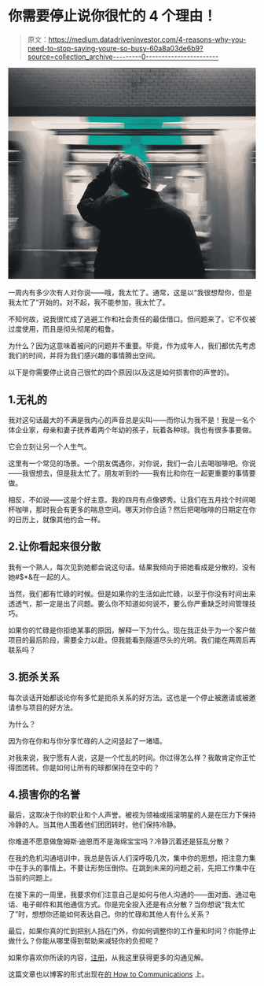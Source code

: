 # 你需要停止说你很忙的 4 个理由！

> 原文：<https://medium.datadriveninvestor.com/4-reasons-why-you-need-to-stop-saying-youre-so-busy-60a8a03de6b9?source=collection_archive---------0----------------------->

![](img/f40270bd45562761c78605fcf7ad85d6.png)

一周内有多少次有人对你说——哦，我太忙了。通常，这是以“我很想帮你，但是我太忙了”开始的。对不起，我不能参加，我太忙了。

不知何故，说我很忙成了逃避工作和社会责任的最佳借口。但问题来了。它不仅被过度使用，而且是彻头彻尾的粗鲁。

为什么？因为这意味着被问的问题并不重要。毕竟，作为成年人，我们都优先考虑我们的时间，并将为我们感兴趣的事情腾出空间。

以下是你需要停止说自己很忙的四个原因(以及这是如何损害你的声誉的)。

## 1.无礼的

我对这句话最大的不满是我内心的声音总是尖叫——而你认为我不是！我是一名个体企业家，母亲和妻子抚养着两个年幼的孩子，玩着各种球。我也有很多事要做。

它会立刻让另一个人生气。

这里有一个常见的场景。一个朋友偶遇你，对你说，我们一会儿去喝咖啡吧。你说——我很想去，但是我太忙了。朋友听到的——我有比和你在一起更重要的事情要做。

相反，不如说——这是个好主意。我的四月有点像锣秀。让我们在五月找个时间喝杯咖啡，那时我会有更多的喘息空间。哪天对你合适？然后把喝咖啡的日期定在你的日历上，就像其他约会一样。

## 2.让你看起来很分散

我有一个熟人，每次见到她都会说这句话。结果我倾向于把她看成是分散的，没有她#$*&在一起的人。

当然，我们都有忙碌的时候。但是如果你的生活如此忙碌，以至于你没有时间出来透透气，那一定是出了问题。要么你不知道如何说不，要么你严重缺乏时间管理技巧。

如果你的忙碌是你拒绝某事的原因，解释一下为什么。现在我正处于为一个客户做项目的最后阶段，需要全力以赴。但我能看到隧道尽头的光明。我们能在两周后再联系吗？

## 3.扼杀关系

每次谈话开始都谈论你有多忙是扼杀关系的好方法。这也是一个停止被邀请或被邀请参与项目的好方法。

为什么？

因为你在你和与你分享忙碌的人之间竖起了一堵墙。

对我来说，我宁愿有人说，这是一个忙乱的时间。你过得怎么样？我敢肯定你正忙得团团转。你是如何让所有的球都保持在空中的？

## 4.损害你的名誉

最后，这取决于你的职业和个人声誉。被视为领袖或摇滚明星的人是在压力下保持冷静的人。当其他人围着他们团团转时，他们保持冷静。

你难道不愿意做詹姆斯·迪恩而不是海绵宝宝吗？冷静沉着还是狂乱分散？

在我的危机沟通培训中，我总是告诉人们深呼吸几次，集中你的思想，把注意力集中在手头的事情上。不要让形势压倒你。在跳到未来的问题之前，先把工作集中在当前的问题上。

在接下来的一周里，我要求你们注意自己是如何与他人沟通的——面对面、通过电话、电子邮件和其他通信方式。你是完全投入还是有点分散？当你想说“我太忙了”时，想想你还能如何表达自己。你的忙碌和其他人有什么关系？

最后，如果你真的忙到把别人挡在门外，你如何调整你的工作量和时间？你能停止做什么？你能从哪里得到帮助来减轻你的负担呢？

如果你喜欢你所读的内容，[注册](https://howtocommunications.us12.list-manage.com/subscribe/post?u=8aa255cf5d4d731f5831d6f30&id=336d5dc0dd)，从我这里获得更多的沟通见解。

这篇文章也以博客的形式出现在[的 How to Communications](https://howtocommunications.com/4-reasons-why-you-need-to-stop-saying-youre-so-busy/) 上。